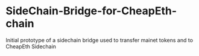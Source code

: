 # SideChain-Bridge-for-CheapEth-chain


Initial prototype of a sidechain bridge used to transfer mainet tokens and to CheapEth Sidechain
